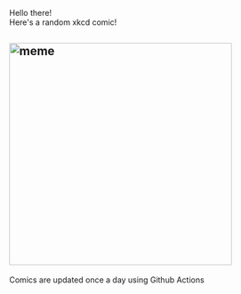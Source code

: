 Hello there! <br>Here's a random xkcd comic!<br>
## <img src="https://imgs.xkcd.com/comics/ice_core.png" alt="meme" width="400"/><br>
Comics are updated once a day using Github Actions